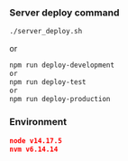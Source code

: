 ### Server deploy command
```bash
./server_deploy.sh
```
or
```bash
npm run deploy-development
or
npm run deploy-test
or
npm run deploy-production
```
### Environment
```json
node v14.17.5
nvm v6.14.14
```